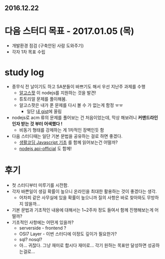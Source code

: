 2016.12.22
---

# 다음 스터디 목표 - 2017.01.05 (목)
* 개발환경 점검 (구축안된 사람 도와주기)
* 각자 1차 목표 수립

# study log
* 종무식 전 날이기도 하고 SA분들이 바쁘기도 해서 우선 지난주 과제를 수행
	* [알고스팟](https://algospot.com/judge/) 이 nodejs를 지원하는 것을 발견!
	* 튜토리얼 문제를 풀이해봄.
	* 알고스팟은 내가 푼 문제를 다시 볼 수 가 없는게 함정 ㅠㅠ
		* 일단 [내 gist](https://gist.github.com/dohbot/842108b0cf637a91e3bb498cedb15ca6)에 올림 
* nodejs로 acm 류의 문제를 풀어보는 건 처음이었는데, 막상 해보려니 **커맨드라인 인자 받는 것 부터 어색했다 !**
	* 비동기 형태를 강제하는 게 1차적인 장벽인듯 함
* 다음 스터디때는 일단 기본 문법을 공유하는 걸로 하면 좋겠다.
	* [생활코딩 Javascript 기초](https://opentutorials.org/course/743) 를 함께 읽어보는건 어떨까?
	* [nodejs api-official](https://nodejs.org/dist/latest-v7.x/docs/api/) 도 함께!

# 후기
* 첫 스터디부터 미루기를 시전함.
* 각자 바쁜일이 생길 확률이 높으니 온라인을 최대한 활용하는 것이 좋겠다는 생각.
	* 어차피 같은 사무실에 있을 확률이 높으니까 질의 사항은 바로 찾아와도 무방하지 않을까...
* 기본 문법과 기초적인 내용에 대해서는 1~2주차 정도 들여서 함께 진행해보는게 어떨까?
* 기초적인 사항에는 어떤게 있을까?
	* serverside - frontend ?
	* OSI7 Layer - 이번 스터디에 이정도 깊이가 필요한가?
	* sql? nosql?
	* 아... 귀찮다. 그냥 재미로 합시다 재미로... 각기 원하는 목표만 달성하면 성공하는걸로...

